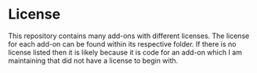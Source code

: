 # License

This repository contains many add-ons with different licenses. The license for each add-on can be found within its respective folder. If there is no license listed then it is likely because it is code for an add-on which I am maintaining that did not have a license to begin with.